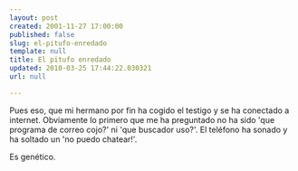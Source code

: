 ```yaml
---
layout: post
created: 2001-11-27 17:00:00
published: false
slug: el-pitufo-enredado
template: null
title: El pitufo enredado
updated: 2010-03-25 17:44:22.030321
url: null

---
```


Pues eso, que mi hermano por fin ha cogido el testigo y se ha conectado a internet. Obviamente lo primero que me ha preguntado no ha sido 'que programa de correo cojo?' ni 'que buscador uso?'. El teléfono ha sonado y ha soltado un 'no puedo chatear!'.

Es genético.



